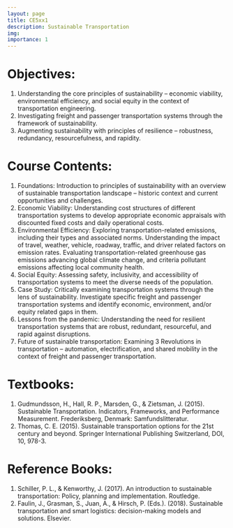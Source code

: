 ```yaml
---
layout: page
title: CE5xx1
description: Sustainable Transportation
img:
importance: 1
---
```


# Objectives: 
1.	Understanding the core principles of sustainability – economic viability, environmental efficiency, and social equity in the context of transportation engineering.
2.	Investigating freight and passenger transportation systems through the framework of sustainability.
3.	Augmenting sustainability with principles of resilience – robustness, redundancy, resourcefulness, and rapidity.

# Course Contents:
1.	Foundations: Introduction to principles of sustainability with an overview of sustainable transportation landscape – historic context and current opportunities and challenges.
2.	Economic Viability: Understanding cost structures of different transportation systems to develop appropriate economic appraisals with discounted fixed costs and daily operational costs.
3.	Environmental Efficiency: Exploring transportation-related emissions, including their types and associated norms. Understanding the impact of travel, weather, vehicle, roadway, traffic, and driver related factors on emission rates. Evaluating transportation-related greenhouse gas emissions advancing global climate change, and criteria pollutant emissions affecting local community health.
4.	Social Equity: Assessing safety, inclusivity, and accessibility of transportation systems to meet the diverse needs of the population.
5.	Case Study: Critically examining transportation systems through the lens of sustainability. Investigate specific freight and passenger transportation systems and identify economic, environment, and/or equity related gaps in them.
6.	Lessons from the pandemic: Understanding the need for resilient transportation systems that are robust, redundant, resourceful, and rapid against disruptions.
7.	Future of sustainable transportation: Examining 3 Revolutions in transportation – automation, electrification, and shared mobility in the context of freight and passenger transportation.  

# Textbooks: 
1.	Gudmundsson, H., Hall, R. P., Marsden, G., & Zietsman, J. (2015). Sustainable Transportation. Indicators, Frameworks, and Performance Measurement. Frederiksberg, Denmark: Samfundslitteratur.
2.	Thomas, C. E. (2015). Sustainable transportation options for the 21st century and beyond. Springer International Publishing Switzerland, DOI, 10, 978-3.

# Reference Books:
1.	Schiller, P. L., & Kenworthy, J. (2017). An introduction to sustainable transportation: Policy, planning and implementation. Routledge. 
2.	Faulin, J., Grasman, S., Juan, A., & Hirsch, P. (Eds.). (2018). Sustainable transportation and smart logistics: decision-making models and solutions. Elsevier.
